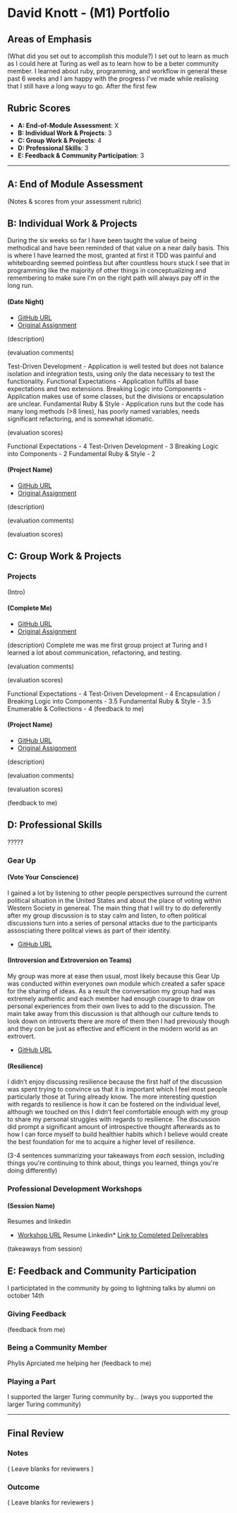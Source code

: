 # David Knott - (M1) Portfolio

## Areas of Emphasis

(What did you set out to accomplish this module?)
I set out to learn as much as I could here at Turing as well as to learn how to be a beter community member.  I learned about ruby, programming, and workflow in general these past 6 weeks and I am happy with the progress I've made while realising that I still have a long wayu to go.  After the first few 

## Rubric Scores

* **A: End-of-Module Assessment**: X
* **B: Individual Work & Projects**: 3
* **C: Group Work & Projects**: 4
* **D: Professional Skills**: 3
* **E: Feedback & Community Participation**: 3

-----------------------

## A: End of Module Assessment

(Notes & scores from your assessment rubric)


## B: Individual Work & Projects

 During the six weeks so far I have been taught the value of being methodical and have been reminded of that value on a near daily basis.  This is where I have learned the most, granted at first it TDD was painful and whiteboarding seemed pointless but after countless hours stuck I see that in programming like the majority of other things in conceptualizing and remembering to make sure I'm on the right path will always pay off in the long run.

#### (Date Night)

* [GitHub URL]()
* [Original Assignment]()

(description)

(evaluation comments)

Test-Driven Development - Application is well tested but does not balance isolation and integration tests, using only the data necessary to test the functionality.
Functional Expectations -  Application fulfills all base expectations and two extensions.
Breaking Logic into Components - Application makes use of some classes, but the divisions or encapsulation are unclear.
Fundamental Ruby & Style - Application runs but the code has many long methods (>8 lines), has poorly named variables, needs significant refactoring, and is somewhat idiomatic.

(evaluation scores)

Functional Expectations - 4 
Test-Driven Development - 3
Breaking Logic into Components - 2
Fundamental Ruby & Style - 2

#### (Project Name)

* [GitHub URL]()
* [Original Assignment]()

(description)

(evaluation comments)

(evaluation scores)

## C: Group Work & Projects

### Projects

(Intro)

#### (Complete Me)

* [GitHub URL](https://github.com/tmikeschu/complete_me)
* [Original Assignment](https://github.com/turingschool/curriculum/blob/master/source/projects/complete_me.markdown)

(description)
Complete me was me first group project at Turing and I learned a lot about communication, refactoring, and testing.

(evaluation comments)

(evaluation scores)

Functional Expectations - 4 
Test-Driven Development - 4
Encapsulation / Breaking Logic into Components - 3.5
Fundamental Ruby & Style - 3.5
Enumerable & Collections - 4
(feedback to me)

#### (Project Name)

* [GitHub URL]()
* [Original Assignment]()

(description)

(evaluation comments)

(evaluation scores)

(feedback to me)

## D: Professional Skills
 ?????

### Gear Up
#### (Vote Your Conscience)
  I gained a lot by listening to other people perspectives surround the current political situation in the United States and about the place of voting within Western Society in genereal.  The main thing that I will try to do deferently after my group discussion is to stay calm and listen, to often political discussions turn into a series of personal attacks due to the participants assosciating there politcal views as part of their identity.

* [GitHub URL](https://github.com/turingschool/gear-up/blob/master/vote_your_conscience.markdown)


#### (Introversion and Extroversion on Teams)
 My group was more at ease then usual, most likely because this Gear Up was conducted within everyones own module which created a safer space for the sharing of ideas.  As a result the conversation my group had was extremely authentic and each member had enough courage to draw on personal experiences from their own lives to add to the discussion.   The main take away from this discussion is that although our culture tends to look down on introverts there are more of them then I had previously though and they con be just as effective and efficient in the modern world as an extrovert. 

* [GitHub URL](https://github.com/turingschool/gear-up/blob/master/introversion.markdown)

#### (Resilience)
 I didn’t enjoy discussing resilience because the first half of the discussion was spent trying to convince us that it is important which I feel most people particularly those at Turing already know.  The more interesting question with regards to resilience is how it can be fostered on the individual level,  although we touched on this I didn’t feel comfortable enough with my group to share my personal struggles with regards to resilience.  The discussion did prompt a significant amount of introspective thought afterwards as to how I can force myself to build healthier habits which I believe would create the best foundation for me to acquire a higher level of resilience. 


(3-4 sentences summarizing your takeaways from _each_ session, including things you're continuing to think about, things you learned, things you're doing differently)


### Professional Development Workshops
#### (Session Name)
Resumes and linkedin 
* [Workshop URL]()
Resume
  Linkedin* [Link to Completed Deliverables](https://www.linkedin.com/in/david1knott)

(takeaways from session)

## E: Feedback and Community Participation
  I participtated in the community by going to lightning talks by alumni on october 14th
### Giving Feedback

(feedback from me)

### Being a Community Member
Phylis
Aprciated me helping her
(feedback to me)

### Playing a Part
I supported the larger Turing community by...
(ways you supported the larger Turing community)

------------------

## Final Review

### Notes

( Leave blanks for reviewers )

### Outcome

( Leave blanks for reviewers )

